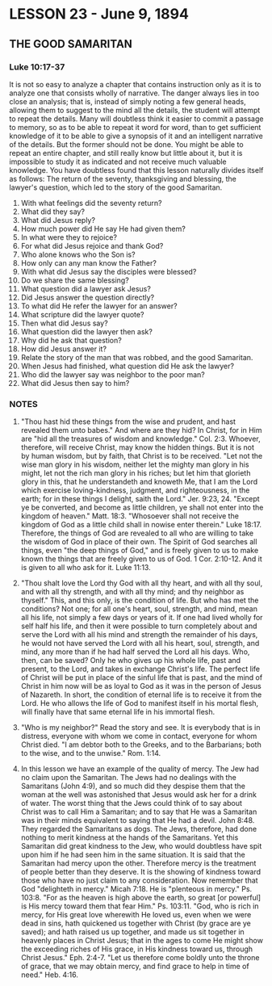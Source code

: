 # LESSON 23 - June 9, 1894

## THE GOOD SAMARITAN
### Luke 10:17-37

It is not so easy to analyze a chapter that contains instruction only as it is to analyze one that consists wholly of narrative. The danger always lies in too close an analysis; that is, instead of simply noting a few general heads, allowing them to suggest to the mind all the details, the student will attempt to repeat the details. Many will doubtless think it easier to commit a passage to memory, so as to be able to repeat it word for word, than to get sufficient knowledge of it to be able to give a synopsis of it and an intelligent narrative of the details. But the former should not be done. You might be able to repeat an entire chapter, and still really know but little about it, but it is impossible to study it as indicated and not receive much valuable knowledge. You have doubtless found that this lesson naturally divides itself as follows: The return of the seventy, thanksgiving and blessing, the lawyer's question, which led to the story of the good Samaritan.

1. With what feelings did the seventy return?
2. What did they say?
3. What did Jesus reply?
4. How much power did He say He had given them?
5. In what were they to rejoice?
6. For what did Jesus rejoice and thank God?
7. Who alone knows who the Son is?
8. How only can any man know the Father?
9. With what did Jesus say the disciples were blessed?
10. Do we share the same blessing?
11. What question did a lawyer ask Jesus?
12. Did Jesus answer the question directly?
13. To what did He refer the lawyer for an answer?
14. What scripture did the lawyer quote?
15. Then what did Jesus say?
16. What question did the lawyer then ask?
17. Why did he ask that question?
18. How did Jesus answer it?
19. Relate the story of the man that was robbed, and the good Samaritan.
20. When Jesus had finished, what question did He ask the lawyer?
21. Who did the lawyer say was neighbor to the poor man?
22. What did Jesus then say to him?

### NOTES

1. "Thou hast hid these things from the wise and prudent, and hast revealed them unto babes." And where are they hid? In Christ, for in Him are "hid all the treasures of wisdom and knowledge." Col. 2:3. Whoever, therefore, will receive Christ, may know the hidden things. But it is not by human wisdom, but by faith, that Christ is to be received. "Let not the wise man glory in his wisdom, neither let the mighty man glory in his might, let not the rich man glory in his riches; but let him that glorieth glory in this, that he understandeth and knoweth Me, that I am the Lord which exercise loving-kindness, judgment, and righteousness, in the earth; for in these things I delight, saith the Lord." Jer. 9:23, 24. "Except ye be converted, and become as little children, ye shall not enter into the kingdom of heaven." Matt. 18:3. "Whosoever shall not receive the kingdom of God as a little child shall in nowise enter therein." Luke 18:17. Therefore, the things of God are revealed to all who are willing to take the wisdom of God in place of their own. The Spirit of God searches all things, even "the deep things of God," and is freely given to us to make known the things that are freely given to us of God. 1 Cor. 2:10-12. And it is given to all who ask for it. Luke 11:13.

2. "Thou shalt love the Lord thy God with all thy heart, and with all thy soul, and with all thy strength, and with all thy mind; and thy neighbor as thyself." This, and this only, is the condition of life. But who has met the conditions? Not one; for all one's heart, soul, strength, and mind, mean all his life, not simply a few days or years of it. If one had lived wholly for self half his life, and then it were possible to turn completely about and serve the Lord with all his mind and strength the remainder of his days, he would not have served the Lord with all his heart, soul, strength, and mind, any more than if he had half served the Lord all his days. Who, then, can be saved? Only he who gives up his whole life, past and present, to the Lord, and takes in exchange Christ's life. The perfect life of Christ will be put in place of the sinful life that is past, and the mind of Christ in him now will be as loyal to God as it was in the person of Jesus of Nazareth. In short, the condition of eternal life is to receive it from the Lord. He who allows the life of God to manifest itself in his mortal flesh, will finally have that same eternal life in his immortal flesh.

3. "Who is my neighbor?" Read the story and see. It is everybody that is in distress, everyone with whom we come in contact, everyone for whom Christ died. "I am debtor both to the Greeks, and to the Barbarians; both to the wise, and to the unwise." Rom. 1:14.

4. In this lesson we have an example of the quality of mercy. The Jew had no claim upon the Samaritan. The Jews had no dealings with the Samaritans (John 4:9), and so much did they despise them that the woman at the well was astonished that Jesus would ask her for a drink of water. The worst thing that the Jews could think of to say about Christ was to call Him a Samaritan; and to say that He was a Samaritan was in their minds equivalent to saying that He had a devil. John 8:48. They regarded the Samaritans as dogs. The Jews, therefore, had done nothing to merit kindness at the hands of the Samaritans. Yet this Samaritan did great kindness to the Jew, who would doubtless have spit upon him if he had seen him in the same situation. It is said that the Samaritan had mercy upon the other. Therefore mercy is the treatment of people better than they deserve. It is the showing of kindness toward those who have no just claim to any consideration. Now remember that God "delighteth in mercy." Micah 7:18. He is "plenteous in mercy." Ps. 103:8. "For as the heaven is high above the earth, so great [or powerful] is His mercy toward them that fear Him." Ps. 103:11. "God, who is rich in mercy, for His great love wherewith He loved us, even when we were dead in sins, hath quickened us together with Christ (by grace are ye saved); and hath raised us up together, and made us sit together in heavenly places in Christ Jesus; that in the ages to come He might show the exceeding riches of His grace, in His kindness toward us, through Christ Jesus." Eph. 2:4-7. "Let us therefore come boldly unto the throne of grace, that we may obtain mercy, and find grace to help in time of need." Heb. 4:16.